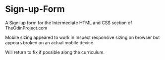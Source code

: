 # Sign-up-Form

A Sign-up form for the Intermediate HTML and CSS section of TheOdinProject.com

Mobile sizing appeared to work in Inspect responsive sizing on browser but appears broken on an actual mobile device.

Will return to fix if possible along the curriculum.

